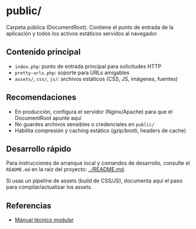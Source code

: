 
# public/

Carpeta pública (DocumentRoot). Contiene el punto de entrada de la aplicación y todos los activos estáticos servidos al navegador.

## Contenido principal

- `index.php`: punto de entrada principal para solicitudes HTTP
- `pretty-urls.php`: soporte para URLs amigables
- `assets/`, `css/`, `js/`: archivos estáticos (CSS, JS, imágenes, fuentes)

## Recomendaciones

- En producción, configura el servidor (Nginx/Apache) para que el DocumentRoot apunte aquí
- No guardes archivos sensibles o credenciales en `public/`
- Habilita compresión y caching estático (gzip/brotli, headers de cache)

## Desarrollo rápido

Para instrucciones de arranque local y comandos de desarrollo, consulte el `README.md` en la raíz del proyecto: [../README.md](../README.md).

Si usas un pipeline de assets (build de CSS/JS), documenta aquí el paso para compilar/actualizar los assets.

## Referencias

- [Manual técnico modular](../docs/INDEX.md)
